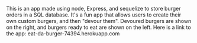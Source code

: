 This is an app made using node, Express, and sequelize to store burger orders in a SQL database. It's a fun app that allows users to create their own custom burgers, and then "devour them". Devoured burgers are shown on the right, and burgers ready to eat are shown on the left. Here is a link to the app: eat-da-burger-74394.herokuapp.com
